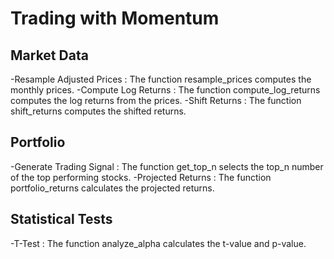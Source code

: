# Trading with Momentum

## Market Data
-Resample Adjusted Prices : The function resample_prices computes the monthly prices.
-Compute Log Returns : The function compute_log_returns computes the log returns from the prices.
-Shift Returns : The function shift_returns computes the shifted returns.

## Portfolio 
-Generate Trading Signal : The function get_top_n selects the top_n number of the top performing stocks.
-Projected Returns : The function portfolio_returns calculates the projected returns.

## Statistical Tests
-T-Test : The function analyze_alpha calculates the t-value and p-value.
